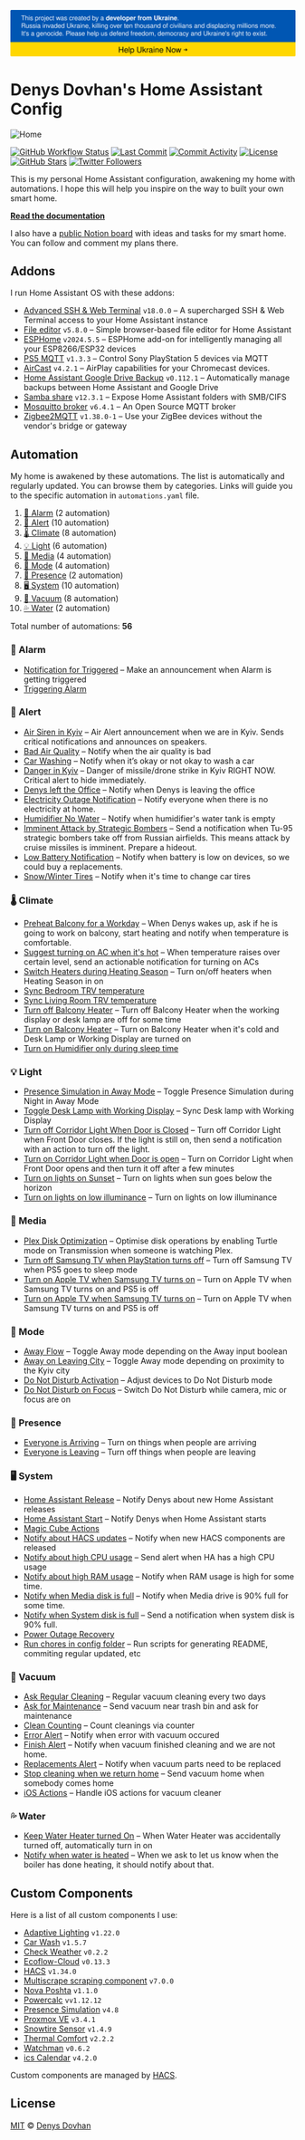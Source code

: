 [![SWUbanner](https://raw.githubusercontent.com/vshymanskyy/StandWithUkraine/main/banner-direct-single.svg)](https://stand-with-ukraine.pp.ua/)

# Denys Dovhan's Home Assistant Config

![Home](https://github.com/denysdovhan/smart-home/assets/3459374/6085c456-0842-4313-934b-44245888c59f)

[![GitHub Workflow Status][github-img]][github-url]
[![Last Commit][last-commit-img]][github-url]
[![Commit Activity][commit-activity-img]][github-url]
[![License][license-img]][license-url]
[![GitHub Stars][stars-img]][github-url]
[![Twitter Followers][twitter-img]][twitter-url]

This is my personal Home Assistant configuration, awakening my home with automations. I hope this will help you inspire on the way to built your own smart home.

[**Read the documentation**](https://denysdovhan.com/smart-home)

I also have a [public Notion board](https://www.notion.so/denysdovhan/f09ea06da5db4cfa84d3ca50417b93b2?v=5fccab53c2fd4ac188ee0b92c2ca1cb9) with ideas and tasks for my smart home. You can follow and comment my plans there.

## Addons

I run Home Assistant OS with these addons:

<!-- start-addons -->

- [Advanced SSH & Web Terminal](https://github.com/hassio-addons/addon-ssh) `v18.0.0` – A supercharged SSH & Web Terminal access to your Home Assistant instance
- [File editor](https://github.com/home-assistant/addons/tree/master/configurator) `v5.8.0` – Simple browser-based file editor for Home Assistant
- [ESPHome](https://esphome.io/) `v2024.5.5` – ESPHome add-on for intelligently managing all your ESP8266/ESP32 devices
- [PS5 MQTT](https://github.com/FunkeyFlo/ps5-mqtt/tree/main/add-ons/ps5-mqtt) `v1.3.3` – Control Sony PlayStation 5 devices via MQTT
- [AirCast](https://github.com/hassio-addons/addon-aircast) `v4.2.1` – AirPlay capabilities for your Chromecast devices.
- [Home Assistant Google Drive Backup](https://github.com/sabeechen/hassio-google-drive-backup) `v0.112.1` – Automatically manage backups between Home Assistant and Google Drive
- [Samba share](https://github.com/home-assistant/addons/tree/master/samba) `v12.3.1` – Expose Home Assistant folders with SMB/CIFS
- [Mosquitto broker](https://github.com/home-assistant/addons/tree/master/mosquitto) `v6.4.1` – An Open Source MQTT broker
- [Zigbee2MQTT](https://github.com/zigbee2mqtt/hassio-zigbee2mqtt/tree/master/zigbee2mqtt) `v1.38.0-1` – Use your ZigBee devices without the vendor's bridge or gateway
<!-- end-addons -->

## Automation

My home is awakened by these automations. The list is automatically and regularly updated. You can browse them by categories. Links will guide you to the specific automation in `automations.yaml` file.

<!-- start-automations -->

1. [🚨 Alarm](#-alarm) (2 automation)
1. [🔔 Alert](#-alert) (10 automation)
1. [🌡️ Climate](#-climate) (8 automation)
1. [💡 Light](#-light) (6 automation)
1. [🎵 Media](#-media) (4 automation)
1. [🚦 Mode](#-mode) (4 automation)
1. [🔘 Presence](#-presence) (2 automation)
1. [🖥️ System](#-system) (10 automation)
1. [🧹 Vacuum](#-vacuum) (8 automation)
1. [💦 Water](#-water) (2 automation)

Total number of automations: **56**️

### 🚨 Alarm

- [Notification for Triggered](https://github.com/denysdovhan/home-assistant-config/blob/76abb5d0e89160ccc80955a28fca1386cb6d6712/automations.yaml#L75) – Make an announcement when Alarm is getting triggered
- [Triggering Alarm](https://github.com/denysdovhan/home-assistant-config/blob/76abb5d0e89160ccc80955a28fca1386cb6d6712/automations.yaml#L52)

### 🔔 Alert

- [Air Siren in Kyiv](https://github.com/denysdovhan/home-assistant-config/blob/76abb5d0e89160ccc80955a28fca1386cb6d6712/automations.yaml#L1) – Air Alert announcement when we are in Kyiv. Sends critical notifications and announces on speakers.
- [Bad Air Quality](https://github.com/denysdovhan/home-assistant-config/blob/76abb5d0e89160ccc80955a28fca1386cb6d6712/automations.yaml#L359) – Notify when the air quality is bad
- [Car Washing](https://github.com/denysdovhan/home-assistant-config/blob/76abb5d0e89160ccc80955a28fca1386cb6d6712/automations.yaml#L419) – Notify when it’s okay or not okay to wash a car
- [Danger in Kyiv](https://github.com/denysdovhan/home-assistant-config/blob/76abb5d0e89160ccc80955a28fca1386cb6d6712/automations.yaml#L2236) – Danger of missile/drone strike in Kyiv RIGHT NOW. Critical alert to hide immediately.
- [Denys left the Office](https://github.com/denysdovhan/home-assistant-config/blob/76abb5d0e89160ccc80955a28fca1386cb6d6712/automations.yaml#L2104) – Notify when Denys is leaving the office
- [Electricity Outage Notification](https://github.com/denysdovhan/home-assistant-config/blob/76abb5d0e89160ccc80955a28fca1386cb6d6712/automations.yaml#L2345) – Notify everyone when there is no electricity at home.
- [Humidifier No Water](https://github.com/denysdovhan/home-assistant-config/blob/76abb5d0e89160ccc80955a28fca1386cb6d6712/automations.yaml#L393) – Notify when humidifier's water tank is empty
- [Imminent Attack by Strategic Bombers](https://github.com/denysdovhan/home-assistant-config/blob/76abb5d0e89160ccc80955a28fca1386cb6d6712/automations.yaml#L2322) – Send a notification when Tu-95 strategic bombers take off from Russian airfields. This means attack by cruise missiles is imminent. Prepare a hideout.
- [Low Battery Notification](https://github.com/denysdovhan/home-assistant-config/blob/76abb5d0e89160ccc80955a28fca1386cb6d6712/automations.yaml#L2400) – Notify when battery is low on devices, so we could buy a replacements.
- [Snow/Winter Tires](https://github.com/denysdovhan/home-assistant-config/blob/76abb5d0e89160ccc80955a28fca1386cb6d6712/automations.yaml#L469) – Notify when it's time to change car tires

### 🌡️ Climate

- [Preheat Balcony for a Workday](https://github.com/denysdovhan/home-assistant-config/blob/76abb5d0e89160ccc80955a28fca1386cb6d6712/automations.yaml#L725) – When Denys wakes up, ask if he is going to work on balcony, start heating and notify when temperature is comfortable.
- [Suggest turning on AC when it's hot](https://github.com/denysdovhan/home-assistant-config/blob/76abb5d0e89160ccc80955a28fca1386cb6d6712/automations.yaml#LNone) – When temperature raises over certain level, send an actionable notification for turning on ACs
- [Switch Heaters during Heating Season](https://github.com/denysdovhan/home-assistant-config/blob/76abb5d0e89160ccc80955a28fca1386cb6d6712/automations.yaml#L560) – Turn on/off heaters when Heating Season in on
- [Sync Bedroom TRV temperature](https://github.com/denysdovhan/home-assistant-config/blob/76abb5d0e89160ccc80955a28fca1386cb6d6712/automations.yaml#L551)
- [Sync Living Room TRV temperature](https://github.com/denysdovhan/home-assistant-config/blob/76abb5d0e89160ccc80955a28fca1386cb6d6712/automations.yaml#L542)
- [Turn off Balcony Heater](https://github.com/denysdovhan/home-assistant-config/blob/76abb5d0e89160ccc80955a28fca1386cb6d6712/automations.yaml#L673) – Turn off Balcony Heater when the working display or desk lamp are off for some time
- [Turn on Balcony Heater](https://github.com/denysdovhan/home-assistant-config/blob/76abb5d0e89160ccc80955a28fca1386cb6d6712/automations.yaml#L633) – Turn on Balcony Heater when it's cold and Desk Lamp or Working Display are turned on
- [Turn on Humidifier only during sleep time](https://github.com/denysdovhan/home-assistant-config/blob/76abb5d0e89160ccc80955a28fca1386cb6d6712/automations.yaml#L1841)

### 💡 Light

- [Presence Simulation in Away Mode](https://github.com/denysdovhan/home-assistant-config/blob/76abb5d0e89160ccc80955a28fca1386cb6d6712/automations.yaml#L1111) – Toggle Presence Simulation during Night in Away Mode
- [Toggle Desk Lamp with Working Display](https://github.com/denysdovhan/home-assistant-config/blob/76abb5d0e89160ccc80955a28fca1386cb6d6712/automations.yaml#L1026) – Sync Desk lamp with Working Display
- [Turn off Corridor Light When Door is Closed](https://github.com/denysdovhan/home-assistant-config/blob/76abb5d0e89160ccc80955a28fca1386cb6d6712/automations.yaml#L950) – Turn off Corridor Light when Front Door closes. If the light is still on, then send a notification with an action to turn off the light.
- [Turn on Corridor Light when Door is open](https://github.com/denysdovhan/home-assistant-config/blob/76abb5d0e89160ccc80955a28fca1386cb6d6712/automations.yaml#L927) – Turn on Corridor Light when Front Door opens and then turn it off after a few minutes
- [Turn on lights on Sunset](https://github.com/denysdovhan/home-assistant-config/blob/76abb5d0e89160ccc80955a28fca1386cb6d6712/automations.yaml#L819) – Turn on lights when sun goes below the horizon
- [Turn on lights on low illuminance](https://github.com/denysdovhan/home-assistant-config/blob/76abb5d0e89160ccc80955a28fca1386cb6d6712/automations.yaml#L868) – Turn on lights on low illuminance

### 🎵 Media

- [Plex Disk Optimization](https://github.com/denysdovhan/home-assistant-config/blob/76abb5d0e89160ccc80955a28fca1386cb6d6712/automations.yaml#L2443) – Optimise disk operations by enabling Turtle mode on Transmission when someone is watching Plex.
- [Turn off Samsung TV when PlayStation turns off](https://github.com/denysdovhan/home-assistant-config/blob/76abb5d0e89160ccc80955a28fca1386cb6d6712/automations.yaml#L95) – Turn off Samsung TV when PS5 goes to sleep mode
- [Turn on Apple TV when Samsung TV turns on](https://github.com/denysdovhan/home-assistant-config/blob/76abb5d0e89160ccc80955a28fca1386cb6d6712/automations.yaml#L2013) – Turn on Apple TV when Samsung TV turns on and PS5 is off
- [Turn on Apple TV when Samsung TV turns on](https://github.com/denysdovhan/home-assistant-config/blob/76abb5d0e89160ccc80955a28fca1386cb6d6712/automations.yaml#L2013) – Turn on Apple TV when Samsung TV turns on and PS5 is off

### 🚦 Mode

- [Away Flow](https://github.com/denysdovhan/home-assistant-config/blob/76abb5d0e89160ccc80955a28fca1386cb6d6712/automations.yaml#L1077) – Toggle Away mode depending on the Away input boolean
- [Away on Leaving City](https://github.com/denysdovhan/home-assistant-config/blob/76abb5d0e89160ccc80955a28fca1386cb6d6712/automations.yaml#L1087) – Toggle Away mode depending on proximity to the Kyiv city
- [Do Not Disturb Activation](https://github.com/denysdovhan/home-assistant-config/blob/76abb5d0e89160ccc80955a28fca1386cb6d6712/automations.yaml#L1042) – Adjust devices to Do Not Disturb mode
- [Do Not Disturb on Focus](https://github.com/denysdovhan/home-assistant-config/blob/76abb5d0e89160ccc80955a28fca1386cb6d6712/automations.yaml#L1059) – Switch Do Not Disturb while camera, mic or focus are on

### 🔘 Presence

- [Everyone is Arriving](https://github.com/denysdovhan/home-assistant-config/blob/76abb5d0e89160ccc80955a28fca1386cb6d6712/automations.yaml#L1139) – Turn on things when people are arriving
- [Everyone is Leaving](https://github.com/denysdovhan/home-assistant-config/blob/76abb5d0e89160ccc80955a28fca1386cb6d6712/automations.yaml#L1220) – Turn off things when people are leaving

### 🖥️ System

- [Home Assistant Release](https://github.com/denysdovhan/home-assistant-config/blob/76abb5d0e89160ccc80955a28fca1386cb6d6712/automations.yaml#L244) – Notify Denys about new Home Assistant releases
- [Home Assistant Start](https://github.com/denysdovhan/home-assistant-config/blob/76abb5d0e89160ccc80955a28fca1386cb6d6712/automations.yaml#L313) – Notify Denys when Home Assistant starts
- [Magic Cube Actions](https://github.com/denysdovhan/home-assistant-config/blob/76abb5d0e89160ccc80955a28fca1386cb6d6712/automations.yaml#L122)
- [Notify about HACS updates](https://github.com/denysdovhan/home-assistant-config/blob/76abb5d0e89160ccc80955a28fca1386cb6d6712/automations.yaml#L275) – Notify when new HACS components are released
- [Notify about high CPU usage](https://github.com/denysdovhan/home-assistant-config/blob/76abb5d0e89160ccc80955a28fca1386cb6d6712/automations.yaml#L2138) – Send alert when HA has a high CPU usage
- [Notify about high RAM usage](https://github.com/denysdovhan/home-assistant-config/blob/76abb5d0e89160ccc80955a28fca1386cb6d6712/automations.yaml#L2169) – Notify when RAM usage is high for some time.
- [Notify when Media disk is full](https://github.com/denysdovhan/home-assistant-config/blob/76abb5d0e89160ccc80955a28fca1386cb6d6712/automations.yaml#L333) – Notify when Media drive is 90% full for some time.
- [Notify when System disk is full](https://github.com/denysdovhan/home-assistant-config/blob/76abb5d0e89160ccc80955a28fca1386cb6d6712/automations.yaml#L2206) – Send a notification when system disk is 90% full.
- [Power Outage Recovery](https://github.com/denysdovhan/home-assistant-config/blob/76abb5d0e89160ccc80955a28fca1386cb6d6712/automations.yaml#L1724)
- [Run chores in config folder](https://github.com/denysdovhan/home-assistant-config/blob/76abb5d0e89160ccc80955a28fca1386cb6d6712/automations.yaml#L2092) – Run scripts for generating README, commiting regular updated, etc

### 🧹 Vacuum

- [Ask Regular Cleaning](https://github.com/denysdovhan/home-assistant-config/blob/76abb5d0e89160ccc80955a28fca1386cb6d6712/automations.yaml#L1298) – Regular vacuum cleaning every two days
- [Ask for Maintenance](https://github.com/denysdovhan/home-assistant-config/blob/76abb5d0e89160ccc80955a28fca1386cb6d6712/automations.yaml#L1437) – Send vacuum near trash bin and ask for maintenance
- [Clean Counting](https://github.com/denysdovhan/home-assistant-config/blob/76abb5d0e89160ccc80955a28fca1386cb6d6712/automations.yaml#L2075) – Count cleanings via counter
- [Error Alert](https://github.com/denysdovhan/home-assistant-config/blob/76abb5d0e89160ccc80955a28fca1386cb6d6712/automations.yaml#L1409) – Notify when error with vacuum occured
- [Finish Alert](https://github.com/denysdovhan/home-assistant-config/blob/76abb5d0e89160ccc80955a28fca1386cb6d6712/automations.yaml#L1376) – Notify when vacuum finished cleaning and we are not home.
- [Replacements Alert](https://github.com/denysdovhan/home-assistant-config/blob/76abb5d0e89160ccc80955a28fca1386cb6d6712/automations.yaml#L1505) – Notify when vacuum parts need to be replaced
- [Stop cleaning when we return home](https://github.com/denysdovhan/home-assistant-config/blob/76abb5d0e89160ccc80955a28fca1386cb6d6712/automations.yaml#L1358) – Send vacuum home when somebody comes home
- [iOS Actions](https://github.com/denysdovhan/home-assistant-config/blob/76abb5d0e89160ccc80955a28fca1386cb6d6712/automations.yaml#L1585) – Handle iOS actions for vacuum cleaner

### 💦 Water

- [Keep Water Heater turned On](https://github.com/denysdovhan/home-assistant-config/blob/76abb5d0e89160ccc80955a28fca1386cb6d6712/automations.yaml#L2048) – When Water Heater was accidentally turned off, automatically turn in on
- [Notify when water is heated](https://github.com/denysdovhan/home-assistant-config/blob/76abb5d0e89160ccc80955a28fca1386cb6d6712/automations.yaml#L1656) – When we ask to let us know when the boiler has done heating, it should notify about that.
<!-- end-automations -->

## Custom Components

Here is a list of all custom components I use:

<!-- start-custom-components -->

- [Adaptive Lighting](https://github.com/basnijholt/adaptive-lighting#readme) `v1.22.0`
- [Car Wash](https://github.com/Limych/ha-car_wash) `v1.5.7`
- [Check Weather](https://github.com/denysdovhan/ha-check-weather) `v0.2.2`
- [Ecoflow-Cloud](https://github.com/tolwi/hassio-ecoflow-cloud) `v0.13.3`
- [HACS](https://hacs.xyz/docs/configuration/start) `v1.34.0`
- [Multiscrape scraping component](https://github.com/danieldotnl/ha-multiscrape) `v7.0.0`
- [Nova Poshta](https://github.com/krasnoukhov/homeassistant-nova-poshta) `v1.1.0`
- [Powercalc](https://github.com/bramstroker/homeassistant-powercalc) `vv1.12.12`
- [Presence Simulation](https://github.com/slashback100/presence_simulation) `v4.8`
- [Proxmox VE](https://github.com/dougiteixeira/proxmoxve) `v3.4.1`
- [Snowtire Sensor](https://github.com/Limych/ha-snowtire) `v1.4.9`
- [Thermal Comfort](https://github.com/dolezsa/thermal_comfort/blob/master/README.md) `v2.2.2`
- [Watchman](https://github.com/dummylabs/thewatchman) `v0.6.2`
- [ics Calendar](https://github.com/franc6/ics_calendar) `v4.2.0`
<!-- end-custom-components -->

Custom components are managed by [HACS](https://hacs.xyz/).

## License

[MIT][license-url] © [Denys Dovhan][denysdovhan]

<!-- References -->

[github-url]: https://github.com/denysdovhan/home-assistant-config
[github-img]: https://img.shields.io/github/actions/workflow/status/denysdovhan/home-assistant-config/homeassistant.yml?style=flat-square
[last-commit-img]: https://img.shields.io/github/last-commit/denysdovhan/home-assistant-config?style=flat-square
[commit-activity-img]: https://img.shields.io/github/commit-activity/m/denysdovhan/home-assistant-config?style=flat-square
[license-url]: https://github.com/denysdovhan/home-assistant-config/blob/master/LICENSE
[license-img]: https://img.shields.io/github/license/denysdovhan/home-assistant-config?style=flat-square
[twitter-url]: https://twitter.com/denysdovhan
[twitter-img]: https://img.shields.io/twitter/follow/denysdovhan?label=Follow
[stars-img]: https://img.shields.io/github/stars/denysdovhan/home-assistant-config?style=social
[denysdovhan]: https://denysdovhan.com
